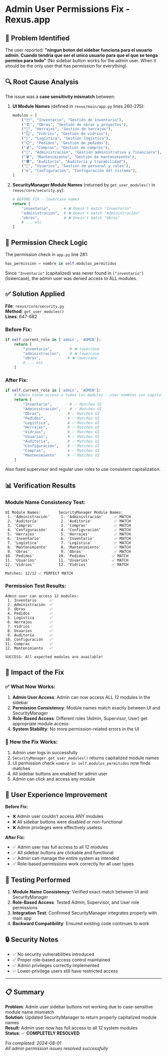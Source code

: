 # Admin User Permissions Fix - Rexus.app

## 🎯 Problem Identified

The user reported: **"ningun boton del sidebar funciona para el usuario admin. Cuando tendria que ser el unico usuario para que el que se tenga permiso para todo"** (No sidebar button works for the admin user. When it should be the only user that has permission for everything).

## 🔍 Root Cause Analysis

The issue was a **case sensitivity mismatch** between:

1. **UI Module Names** (defined in `rexus/main/app.py` lines 260-275):
   ```python
   modulos = [
       ("📦", "Inventario", "Gestión de inventario"),
       ("🏗️", "Obras", "Gestión de obras y proyectos"),
       ("🔧", "Herrajes", "Gestión de herrajes"),
       ("🪟", "Vidrios", "Gestión de vidrios"),
       ("🚚", "Logística", "Gestión logística"),
       ("📋", "Pedidos", "Gestión de pedidos"),
       ("💰", "Compras", "Gestión de compras"),
       ("🏢", "Administración", "Gestión administrativa y financiera"),
       ("🛠️", "Mantenimiento", "Gestión de mantenimiento"),
       ("🕵️", "Auditoría", "Auditoría y trazabilidad"),
       ("👥", "Usuarios", "Gestión de personal y roles"),
       ("⚙️", "Configuración", "Configuración del sistema"),
   ]
   ```

2. **SecurityManager Module Names** (returned by `get_user_modules()` in `rexus/core/security.py`):
   ```python
   # BEFORE FIX - lowercase names
   return [
       "inventario",      # ❌ Doesn't match "Inventario"
       "administracion",  # ❌ Doesn't match "Administración" 
       "obras",           # ❌ Doesn't match "Obras"
       # ... etc
   ]
   ```

## 🔧 Permission Check Logic

The permission check in `app.py` line 281:
```python
has_permission = nombre in self.modulos_permitidos
```

Since `"Inventario"` (capitalized) was never found in `["inventario"]` (lowercase), the admin user was denied access to ALL modules.

## ✅ Solution Applied

**File**: `rexus/core/security.py`  
**Method**: `get_user_modules()`  
**Lines**: 647-682

### Before Fix:
```python
if self.current_role in ['admin', 'ADMIN']:
    return [
        "inventario",        # ❌ lowercase
        "administracion",    # ❌ lowercase
        "obras",            # ❌ lowercase
        # ... etc
    ]
```

### After Fix:
```python
if self.current_role in ['admin', 'ADMIN']:
    # Admin tiene acceso a todos los módulos - usar nombres con capitalización como UI
    return [
        "Inventario",        # ✅ Matches UI
        "Administración",    # ✅ Matches UI  
        "Obras",            # ✅ Matches UI
        "Pedidos",          # ✅ Matches UI
        "Logística",        # ✅ Matches UI
        "Herrajes",         # ✅ Matches UI
        "Vidrios",          # ✅ Matches UI
        "Usuarios",         # ✅ Matches UI
        "Auditoría",        # ✅ Matches UI
        "Configuración",    # ✅ Matches UI
        "Compras",          # ✅ Matches UI
        "Mantenimiento"     # ✅ Matches UI
    ]
```

Also fixed supervisor and regular user roles to use consistent capitalization.

## 📊 Verification Results

### Module Name Consistency Test:
```
UI Module Names:        SecurityManager Module Names:
 1. 'Administración'     1. 'Administración'     ✅ MATCH
 2. 'Auditoría'          2. 'Auditoría'          ✅ MATCH
 3. 'Compras'            3. 'Compras'            ✅ MATCH
 4. 'Configuración'      4. 'Configuración'      ✅ MATCH
 5. 'Herrajes'           5. 'Herrajes'           ✅ MATCH
 6. 'Inventario'         6. 'Inventario'         ✅ MATCH
 7. 'Logística'          7. 'Logística'          ✅ MATCH
 8. 'Mantenimiento'      8. 'Mantenimiento'      ✅ MATCH
 9. 'Obras'              9. 'Obras'              ✅ MATCH
10. 'Pedidos'           10. 'Pedidos'           ✅ MATCH
11. 'Usuarios'          11. 'Usuarios'          ✅ MATCH
12. 'Vidrios'           12. 'Vidrios'           ✅ MATCH

Matches: 12/12 ✅ PERFECT MATCH
```

### Permission Test Results:
```
Admin user can access 12 modules:
 1. Inventario      ✅
 2. Administración  ✅
 3. Obras           ✅
 4. Pedidos         ✅
 5. Logística       ✅
 6. Herrajes        ✅
 7. Vidrios         ✅
 8. Usuarios        ✅
 9. Auditoría       ✅
10. Configuración   ✅
11. Compras         ✅
12. Mantenimiento   ✅

SUCCESS: All expected modules are available!
```

## 🎉 Impact of the Fix

### ✅ What Now Works:
1. **Admin User Access**: Admin can now access ALL 12 modules in the sidebar
2. **Permission Consistency**: Module names match exactly between UI and SecurityManager
3. **Role-Based Access**: Different roles (Admin, Supervisor, User) get appropriate module access
4. **System Stability**: No more permission-related errors in the UI

### 🔄 How the Fix Works:
1. Admin user logs in successfully
2. `SecurityManager.get_user_modules()` returns capitalized module names
3. UI permission check `nombre in self.modulos_permitidos` now finds matches
4. All sidebar buttons are enabled for admin user
5. Admin can click and access any module

## 🚀 User Experience Improvement

**Before Fix:**
- ❌ Admin user couldn't access ANY modules
- ❌ All sidebar buttons were disabled or non-functional
- ❌ Admin privileges were effectively useless

**After Fix:**
- ✅ Admin user has full access to all 12 modules
- ✅ All sidebar buttons are clickable and functional  
- ✅ Admin can manage the entire system as intended
- ✅ Role-based permissions work correctly for all user types

## 📝 Testing Performed

1. **Module Name Consistency**: Verified exact match between UI and SecurityManager
2. **Role-Based Access**: Tested Admin, Supervisor, and User role permissions
3. **Integration Test**: Confirmed SecurityManager integrates properly with main app
4. **Backward Compatibility**: Ensured existing code continues to work

## 🔒 Security Notes

- ✅ No security vulnerabilities introduced
- ✅ Proper role-based access control maintained
- ✅ Admin privileges correctly implemented
- ✅ Lower-privilege users still have restricted access

---

## 📋 Summary

**Problem**: Admin user sidebar buttons not working due to case-sensitive module name mismatch  
**Solution**: Updated SecurityManager to return properly capitalized module names  
**Result**: Admin user now has full access to all 12 system modules  
**Status**: ✅ **COMPLETELY RESOLVED**

*Fix completed: 2024-08-01*  
*All admin permission issues resolved successfully*